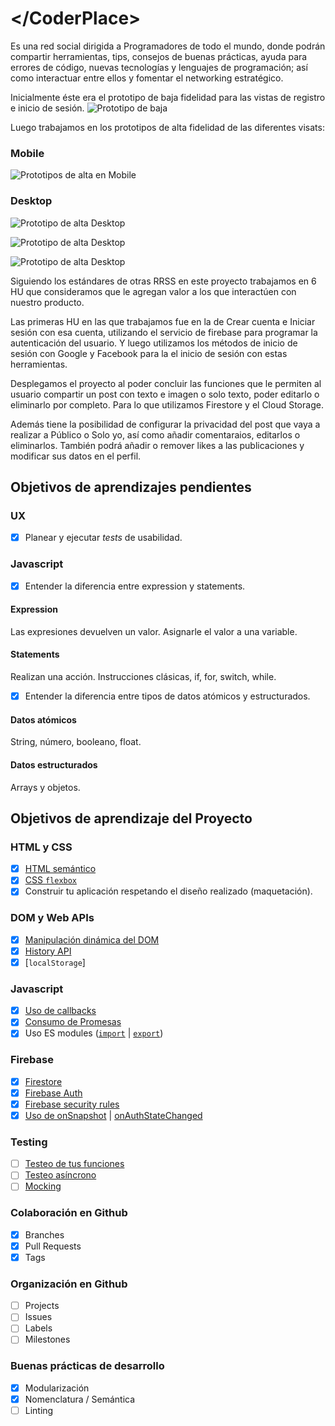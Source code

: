 # &lt;/CoderPlace&gt;

Es una red social dirigida a Programadores de todo el mundo, donde podrán compartir herramientas, tips, consejos de buenas prácticas, ayuda para errores de código, nuevas tecnologías y lenguajes de programación; así como interactuar entre ellos y fomentar el networking estratégico.

Inicialmente éste era el prototipo de baja fidelidad para las vistas de registro e inicio de sesión.
![Prototipo de baja](./src/img/prototipos-de-baja.png)

Luego trabajamos en los prototipos de alta fidelidad de las diferentes visats:

### Mobile
![Prototipos de alta en Mobile](./src/img/prototipos-de-alta-mobile.png)

### Desktop
![Prototipo de alta Desktop](./src/img/prot-1.png)

![Prototipo de alta Desktop](./src/img/prot-2.png)

![Prototipo de alta Desktop](./src/img/prot-3.png)

Siguiendo los estándares de otras RRSS en este proyecto trabajamos en 6 HU que consideramos que le agregan valor a los que interactúen con nuestro producto.

Las primeras HU en las que trabajamos fue en la de Crear cuenta e Iniciar sesión con esa cuenta, utilizando el servicio de firebase para programar la autenticación del usuario. Y luego utilizamos los métodos de inicio de sesión con Google y Facebook para la el inicio de sesión con estas herramientas.

Desplegamos el proyecto al poder concluir las funciones que le permiten al usuario compartir un post con texto e imagen o solo texto, poder editarlo o eliminarlo por completo. Para lo que utilizamos Firestore y el Cloud Storage.

Además tiene la posibilidad de configurar la privacidad del post que vaya a realizar a Público o Solo yo, así como añadir comentaraios, editarlos o eliminarlos.
También podrá añadir o remover likes a las publicaciones y modificar sus datos en el perfil.

## Objetivos de aprendizajes pendientes

### UX
- [x] Planear y ejecutar _tests_ de usabilidad.

### Javascript

- [x] Entender la diferencia entre expression y statements.

#### Expression
 Las expresiones devuelven un valor.
 Asignarle el valor a una variable.

 #### Statements
 Realizan una acción.
 Instrucciones clásicas, if, for, switch, while.

- [x] Entender la diferencia entre tipos de datos atómicos y estructurados.

#### Datos atómicos
String, número, booleano, float.

#### Datos estructurados
Arrays y objetos.

## Objetivos de aprendizaje del Proyecto

### HTML y CSS

* [x] [HTML semántico](https://developer.mozilla.org/en-US/docs/Glossary/Semantics#Semantics_in_HTML)
* [x] [CSS `flexbox`](https://css-tricks.com/snippets/css/a-guide-to-flexbox/)
* [x] Construir tu aplicación respetando el diseño realizado (maquetación).

### DOM y Web APIs

* [x] [Manipulación dinámica del DOM](https://developer.mozilla.org/es/docs/Referencia_DOM_de_Gecko/Introducci%C3%B3n)
* [x] [History API](https://developer.mozilla.org/es/docs/DOM/Manipulando_el_historial_del_navegador)
* [x] [`localStorage`]

### Javascript

* [x] [Uso de callbacks](https://developer.mozilla.org/es/docs/Glossary/Callback_function)
* [x] [Consumo de Promesas](https://scotch.io/tutorials/javascript-promises-for-dummies#toc-consuming-promises)
* [x] Uso ES modules
([`import`](https://developer.mozilla.org/en-US/docs/Web/JavaScript/Reference/Statements/import)
| [`export`](https://developer.mozilla.org/en-US/docs/Web/JavaScript/Reference/Statements/export))

### Firebase

* [x] [Firestore](https://firebase.google.com/docs/firestore)
* [x] [Firebase Auth](https://firebase.google.com/docs/auth/web/start)
* [x] [Firebase security rules](https://firebase.google.com/docs/rules)
* [x] [Uso de onSnapshot](https://firebase.google.com/docs/firestore/query-data/listen)
| [onAuthStateChanged](https://firebase.google.com/docs/auth/web/start#set_an_authentication_state_observer_and_get_user_data)

### Testing

* [ ] [Testeo de tus funciones](https://jestjs.io/docs/es-ES/getting-started)
* [ ] [Testeo asíncrono](https://jestjs.io/docs/es-ES/asynchronous)
* [ ] [Mocking](https://jestjs.io/docs/es-ES/manual-mocks)

### Colaboración en Github

* [x] Branches
* [x] Pull Requests
* [x] Tags

### Organización en Github

* [ ] Projects
* [ ] Issues
* [ ] Labels
* [ ] Milestones

### Buenas prácticas de desarrollo

* [x] Modularización
* [x] Nomenclatura / Semántica
* [ ] Linting